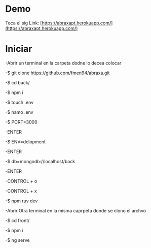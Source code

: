 Demo
===========
Toca el sig Link: [https://abraxapt.herokuapp.com/](https://abraxapt.herokuapp.com/)

Iniciar
=============

-Abrir un terminal en la carpeta dodne lo decea colocar

-$ git clone https://github.com/fmen94/abraxa.git

-$ cd back/

-$ npm i

-$ touch .env

-$ namo .env

-$ PORT=3000

-ENTER

-$ ENV=delopment

-ENTER

-$ db=mongodb://localhost/back

-ENTER

-CONTROL + o

-CONTROL + x


-$ npm ruv dev

-Abrir Otra terminal en la misma caprpeta donde se clono el archvo 

-$ cd front/

-$ npm i 

-$ ng serve

